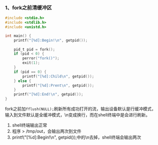 ### 1、fork之前清缓冲区

```c
#include <stdio.h>
#include <stdlib.h>
#include <unistd.h>

int main() {
    printf("[%d]:Begin!\n", getpid());
    
    pid_t pid = fork();
    if (pid < 0) {
        perror("fork()");
        exit(1);
    }
    if (pid == 0) {
        printf("[%d]:Child\n", getpid());
    } else {
        printf("[%d]:Prent\n", getpid());
    }
    printf("[%d]:End!\n", getpid());
}
```

fork之前加`fflush(NULL);`刷新所有成功打开的流，输出设备默认是行缓冲模式，输入到文件默认是全缓冲模式，\n变成换行，而在shell终端中是会进行刷新。

1. shell终端输出正常
2. 程序 > /tmp/out，会输出两次到文件
3.  printf("[%d]:Begin!\n", getpid());中的\n去掉，shell终端会输出两次